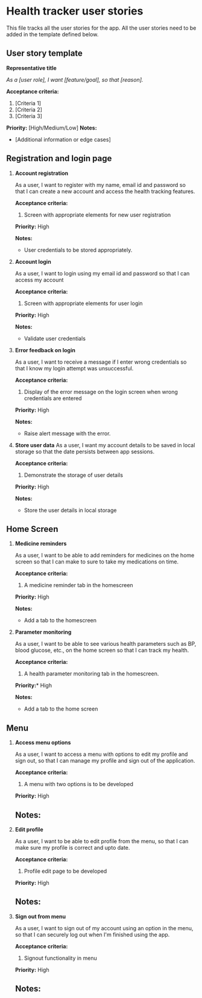 # Health tracker user stories

This file tracks all the user stories for the app. All the user stories need to be added in the template defined below.

## User story template
**Representative title**

_As a [user role], I want [feature/goal], so that [reason]._

**Acceptance criteria:**
1. [Criteria 1]
2. [Criteria 2]
3. [Criteria 3]

**Priority:** [High/Medium/Low]
**Notes:**
  - [Additional information or edge cases] 


## Registration and login page
1.  **Account registration**

    As a user, I want to register with my name, email id and password so that I can create a new account and access the health tracking features.
    
    **Acceptance criteria:**
    1. Screen with appropriate elements for new user registration

    **Priority:** High

    **Notes:**
    - User credentials to be stored appropriately.

2.  **Account login**

    As a user, I want to login using my email id and password so that I can access my account

    **Acceptance criteria:**
    1. Screen with appropriate elements for user login

    **Priority:** High

    **Notes:**
    - Validate user credentials

3.  **Error feedback on login**

    As a user, I want to receive a message if I enter wrong credentials so that I know my login attempt was unsuccessful.

    **Acceptance criteria:**
    1. Display of the error message on the login screen when wrong credentials are entered

    **Priority:** High

    **Notes:**
    - Raise alert message with the error.

4. **Store user data**
   As a user, I want my account details to be saved in local storage so that the date persists between app sessions.

   **Acceptance criteria:**
   1. Demonstrate the storage of user details
  
   **Priority:** High

   **Notes:**
   - Store the user details in local storage

## Home Screen

1. **Medicine reminders**

   As a user, I want to be able to add reminders for medicines on the home screen so that I can make to sure to take my medications on time.

   **Acceptance criteria:**
   1. A medicine reminder tab in the homescreen

   **Priority:** High

   **Notes:**
   - Add a tab to the homescreen
3. **Parameter monitoring**

   As a user, I want to be able to see various health parameters such as BP, blood glucose, etc., on the home screen so that I can track my health.

   **Acceptance criteria:**
   1. A health parameter monitoring tab in the homescreen.
  
   **Priority:*** High

   **Notes:**
   - Add a tab to the home screen

## Menu

1. **Access menu options**

   As a user, I want to access a menu with options to edit my profile and sign out, so that I can manage my profile and sign out of the application.

   **Acceptance criteria:**
   1. A menu with two options is to be developed

   **Priority:** High

   **Notes:**
   -
2. **Edit profile**

   As a user, I want to be able to edit profile from the menu, so that I can make sure my profile is correct and upto date.

   **Acceptance criteria:**
   1. Profile edit page to be developed

   **Priority:** High

   **Notes:**
   -
3. **Sign out from menu**

   As a user, I want to sign out of my account using an option in the menu, so that I can securely log out when I'm finished using the app.

   **Acceptance criteria:**
   1. Signout functionality in menu

   **Priority:** High

   **Notes:**
   -
